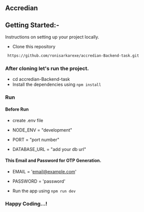 ## Accredian

## Getting Started:-

Instructions on setting up your project locally.

- Clone this repository

```sh
 https://github.com/ronisarkarexe/accredian-Backend-task.git
```

### After cloning let's run the project.

- cd accredian-Backend-task
- Install the dependencies using `npm install`

### Run

#### Before Run

- create .env file

- NODE_ENV = "development"
- PORT = "port number"
- DATABASE_URL = "add your db url"

#### This Email and Password for OTP Generation.

- EMAIL = 'email@example.com'
- PASSWORD = 'password'

- Run the app using `npm run dev`

### Happy Coding...!
